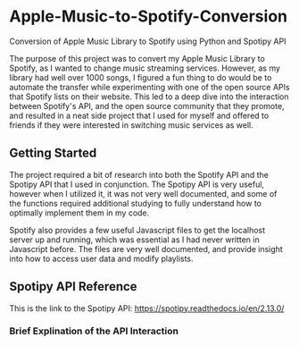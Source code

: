 # Apple-Music-to-Spotify-Conversion
Conversion of Apple Music Library to Spotify using Python and Spotipy API

The purpose of this project was to convert my Apple Music Library to Spotify, as I wanted to change music streaming services. 
However, as my library had well over 1000 songs, I figured a fun thing to do would be to automate the transfer while experimenting 
with one of the open source APIs that Spotify lists on their website. This led to a deep dive into the interaction between 
Spotify's API, and the open source community that they promote, and resulted in a neat side project that I used for myself
and offered to friends if they were interested in switching music services as well. 



## Getting Started

The project required a bit of research into both the Spotify API and the Spotipy API that I used in conjunction.
The Spotipy API is very useful, however when I utilized it, it was not very well documented, and some of the functions required 
additional studying to fully understand how to optimally implement them in my code.

Spotify also provides a few useful Javascript files to get the localhost server up and running, which was essential as I had never 
written in Javascript before. The files are very well documented, and provide insight into how to access user data and modify playlists.


## Spotipy API Reference

This is the link to the Spotipy API: https://spotipy.readthedocs.io/en/2.13.0/


### Brief Explination of the API Interaction

